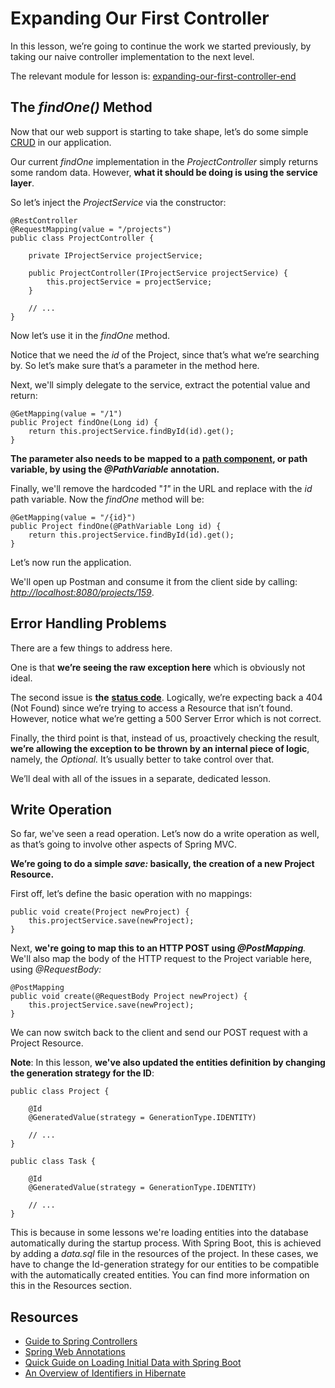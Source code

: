 # Expanding Our First Controller

In this lesson, we’re going to continue the work we started previously, by taking our naive controller implementation to the next level.

The relevant module for lesson is: [expanding-our-first-controller-end](../learn-spring-m5/expanding-our-first-controller-end)

## The _findOne()_ Method

Now that our web support is starting to take shape, let’s do some simple [CRUD](https://en.wikipedia.org/wiki/Create,_read,_update_and_delete) in our application.

Our current _findOne_ implementation in the _ProjectController_ simply returns some random data. However, **what it should be doing is using the service layer**.

So let’s inject the _ProjectService_ via the constructor:

```
@RestController
@RequestMapping(value = "/projects")
public class ProjectController {

    private IProjectService projectService;

    public ProjectController(IProjectService projectService) {
        this.projectService = projectService;
    }
    
    // ...
}
```

Now let’s use it in the _findOne_ method.

Notice that we need the _id_ of the Project, since that’s what we’re searching by. So let’s make sure that’s a parameter in the method here.

Next, we'll simply delegate to the service, extract the potential value and return:

```
@GetMapping(value = "/1")
public Project findOne(Long id) {
    return this.projectService.findById(id).get();
}
```

**The parameter also needs to be** **mapped to a** [**path component**](https://en.wikipedia.org/wiki/URL_Template)**, or path variable, by using the _@PathVariable_ annotation.**

Finally, we'll remove the hardcoded "_1"_ in the URL and replace with the _id_ path variable. Now the _findOne_ method will be:

```
@GetMapping(value = "/{id}")
public Project findOne(@PathVariable Long id) {
    return this.projectService.findById(id).get();
}
```

Let’s now run the application.

We'll open up Postman and consume it from the client side by calling: [_http://localhost:8080/projects/159_](http://localhost:8080/projects/159).

## Error Handling Problems

There are a few things to address here.

One is that **we’re seeing the raw exception here** which is obviously not ideal.

The second issue is **the** [**status code**](https://developer.mozilla.org/en-US/docs/Web/HTTP/Status). Logically, we’re expecting back a 404 (Not Found) since we’re trying to access a Resource that isn’t found. However, notice what we’re getting a 500 Server Error which is not correct.

Finally, the third point is that, instead of us, proactively checking the result, **we’re allowing the exception to be thrown by an internal piece of logic**, namely, the _Optional._ It’s usually better to take control over that.

We’ll deal with all of the issues in a separate, dedicated lesson.

## Write Operation

So far, we've seen a read operation. Let’s now do a write operation as well, as that’s going to involve other aspects of Spring MVC.

**We’re going to do a simple _save:_ basically, the creation of a new Project Resource.**

First off, let’s define the basic operation with no mappings:

```
public void create(Project newProject) {
    this.projectService.save(newProject);
}
```

Next, **we're going to map this to an HTTP POST using _@PostMapping_**_._ We'll also map the body of the HTTP request to the Project variable here, using _@RequestBody:_

```
@PostMapping
public void create(@RequestBody Project newProject) {
    this.projectService.save(newProject);
}
```

We can now switch back to the client and send our POST request with a Project Resource.

**Note**: In this lesson, **we've also updated the entities definition by changing the generation strategy for the ID**:

```
public class Project {

    @Id
    @GeneratedValue(strategy = GenerationType.IDENTITY)
    
    // ...
}
```

```
public class Task {

    @Id
    @GeneratedValue(strategy = GenerationType.IDENTITY)
    
    // ...
}
```

This is because in some lessons we're loading entities into the database automatically during the startup process. With Spring Boot, this is achieved by adding a _data.sql_ file in the resources of the project. In these cases, we have to change the Id-generation strategy for our entities to be compatible with the automatically created entities. You can find more information on this in the Resources section.

## Resources
- [Guide to Spring Controllers](https://www.baeldung.com/spring-controllers)
- [Spring Web Annotations](https://www.baeldung.com/spring-mvc-annotations)
- [Quick Guide on Loading Initial Data with Spring Boot](https://www.baeldung.com/spring-boot-data-sql-and-schema-sql)
- [An Overview of Identifiers in Hibernate](https://www.baeldung.com/hibernate-identifiers)
